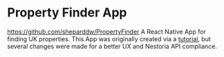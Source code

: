 # Property Finder App
https://github.com/sheparddw/PropertyFinder
A React Native App for finding UK properties.
This App was originally created via a [tutorial](https://www.raywenderlich.com/126063/react-native-tutorial), but several changes were made for a better UX and Nestoria API compliance.
